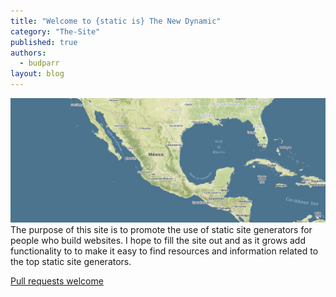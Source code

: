 ```yaml
---
title: "Welcome to {static is} The New Dynamic"
category: "The-Site"
published: true
authors: 
  - budparr
layout: blog
---
```


![mexico-map.jpg](/assets/img/mexico-map.jpg)
The purpose of this site is to promote the use of static site generators for people who build websites. I hope to fill the site out and as it grows add functionality to to make it easy to find resources and information related to the top static site generators.

[Pull requests welcome](https://github.com/budparr/thenewdynamic)